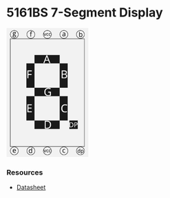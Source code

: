 # 5161BS 7-Segment Display

<img height=300 src="./resources/5161BS_drawing.jpg"/>

### Resources

- [Datasheet](./resources/5161BS-datasheet.pdf)
